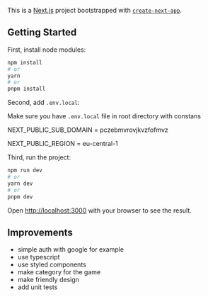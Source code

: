 This is a [Next.js](https://nextjs.org/) project bootstrapped with [`create-next-app`](https://github.com/vercel/next.js/tree/canary/packages/create-next-app).

## Getting Started

First, install node modules:

```bash
npm install
# or
yarn
# or
pnpm install
```


Second, add `.env.local`:

Make sure you have `.env.local` file in root directory with constans

NEXT_PUBLIC_SUB_DOMAIN = pczebmvrovjkvzfofmvz

NEXT_PUBLIC_REGION = eu-central-1


Third, run the project:

```bash
npm run dev
# or
yarn dev
# or
pnpm dev
```



Open [http://localhost:3000](http://localhost:3000) with your browser to see the result.


## Improvements

- simple auth with google for example
- use typescript
- use styled components
- make category for the game
- make friendly design
- add unit tests



